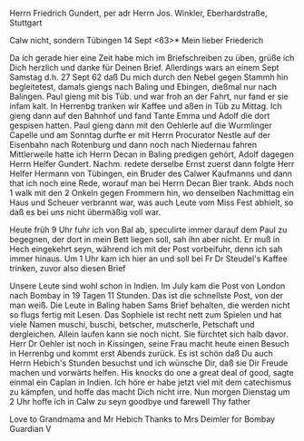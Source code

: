 Herrn Friedrich Gundert, per adr Herrn Jos. Winkler, Eberhardstraße, Stuttgart

 Calw nicht, sondern Tübingen 14 Sept <63>*
Mein lieber Friederich

Da ich gerade hier eine Zeit habe mich im Briefschreiben zu üben, grüße ich Dich herzlich und danke für Deinen Brief. Allerdings wars an einem Sept Samstag d.h. 27 Sept 62 daß Du mich durch den Nebel gegen Stammh hin begleitetest, damals giengs nach Baling und Ebingen, dießmal nur nach Balingen. Paul gieng mit bis Tüb. und war froh an der Fahrt, nur fand er sie infam kalt. In Herrenbg tranken wir Kaffee und aßen in Tüb zu Mittag. Ich gieng dann auf den Bahnhof und fand Tante Emma und Adolf die dort gespisen hatten. Paul gieng dann mit den Oehlerle auf die Wurmlinger Capelle und am Sonntag durfte er mit Herrn Procurator Nestle auf der Eisenbahn nach Rotenburg und dann noch nach Niedernau fahren Mittlerweile hatte ich Herrn Decan in Baling predigen gehört, Adolf dagegen Herrn Helfer Gundert. Nachm. redete derselbe Ernst zuerst dann folgte Herr Helfer Hermann von Tübingen, ein Bruder des Calwer Kaufmanns und dann that ich noch eine Rede, worauf man bei Herrn Decan Bier trank. Abds noch 1 walk mit den 2 Onkeln gegen Frommern hin, wo denselben Nachmittag ein Haus und Scheuer verbrannt war, was auch Leute vom Miss Fest abhielt, so daß es bei uns nicht übermäßig voll war.

Heute früh 9 Uhr fuhr ich von Bal ab, speculirte immer darauf dem Paul zu begegnen, der dort in mein Bett liegen soll, sah ihn aber nicht. Er muß in Hech eingekehrt seyn, während ich mit der Post vorbeifuhr, denn ich sah immer hinaus. Um 1 Uhr kam ich hier an und soll bei Fr Dr Steudel's Kaffee trinken, zuvor also diesen Brief

Unsere Leute sind wohl schon in Indien. Im July kam die Post von London nach Bombay in 19 Tagen 11 Stunden. Das ist die schnellste Post, von der man weiß. Die Leute in Baling haben Sams Brief behalten, die werden nicht so flugs fertig mit Lesen. Das Sophiele ist recht nett zum Spielen und hat viele Namen muschi, buschi, betscher, mutscherle, Petschaft und dergleichen. Allein laufen kann sie noch nicht. Sie fürchtet sich halb davor. 
Herr Dr Oehler ist noch in Kissingen, seine Frau macht heute einen Besuch in Herrenbg und kommt erst Abends zurück. Es ist schön daß Du auch Herrn Hebich's Stunden besuchst und ich wünsche Dir, daß sie Dir Freude machen und vorwärts helfen. His knocks do one a great deal of good, sagte einmal ein Caplan in Indien. Ich höre er habe jetzt viel mit dem catechismus zu kämpfen, und hoffe das macht Dich nicht irre. Nun morgen Dienstag um 2 Uhr hoffe ich in Calw zu seyn goodbye und farewell
 Thy father

Love to Grandmama and Mr Hebich Thanks to Mrs Deimler for Bombay Guardian  V
